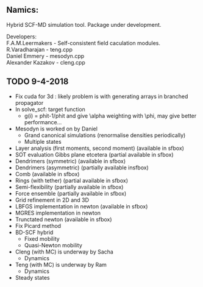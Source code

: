 ## Namics:

Hybrid SCF-MD simulation tool. Package under development.

Developers:   
F.A.M.Leermakers - Self-consistent field caculation modules.   
R.Varadharajan - teng.cpp   
Daniel Emmery - mesodyn.cpp   
Alexander Kazakov - cleng.cpp   

## TODO 9-4-2018
- Fix cuda for 3d : likely problem is with generating arrays in branched propagator  
- In solve_scf: target function  
	- g(i) = phit-1/phit and give \alpha weighting with \phi, may give better performance...  
- Mesodyn is worked on by Daniel  
	- Grand canonical simulations (renormalise densities periodically)  
	- Multiple states  
- Layer analysis (first moments, second moment) (available in sfbox)  
- SOT evaluation Gibbs plane etcetera (partial available in sfbox)  
- Dendrimers (symmetric) (available in sfbox)  
- Dendrimers (asymmetric) (partially available insfbox)  
- Comb (available in sfbox)  
- Rings (with tether) (partial available in sfbox)  
- Semi-flexibility (partially available in sfbox)  
- Force ensemble (partially available in sfbox)  
- Grid refinement in 2D and 3D  
- LBFGS implementation in newton (available in sfbox)  
- MGRES implementation in newton  
- Trunctated newton  (available in sfbox)  
- Fix Picard method  
- BD-SCF hybrid  
	- Fixed mobility  
	- Quasi-Newton mobility  
- Cleng (with MC) is underway by Sacha  
	- Dynamics  
- Teng (with MC) is underway by Ram  
	- Dynamics  
- Steady states  
